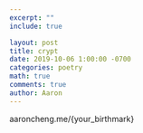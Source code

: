 ```yaml
---
excerpt: ""
include: true

layout: post
title: crypt
date: 2019-10-06 1:00:00 -0700
categories: poetry
math: true
comments: true
author: Aaron
---
```





aaroncheng.me/{your_birthmark}
